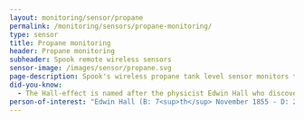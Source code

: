 ```yaml
---
layout: monitoring/sensor/propane
permalink: /monitoring/sensors/propane-monitoring/
type: sensor
title: Propane monitoring
header: Propane monitoring
subheader: Spook remote wireless sensors
sensor-image: /images/sensor/propane.svg
page-description: Spook's wireless propane tank level sensor monitors the level of a propane in a tank or container. As the propane level reduces, so does the reading. The sensor converts the reading into a percentage of propane remaining in the tank.
did-you-know:
  - The Hall-effect is named after the physicist Edwin Hall who discovered the effect while he was studying a doctoral degree at University. In 1879 he discovered that when a conductor or semiconductor with current flowing in one direction was introduced perpendicular to a magnetic field a voltage could be measured at right angles to the current path.
person-of-interest: "Edwin Hall (B: 7<sup>th</sup> November 1855 - D: 20<sup>th</sup> November 1938)"
---
```


